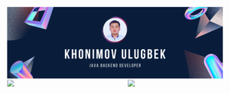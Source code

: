 <img src="https://github.com/khonimovulugbek/khonimovulugbek/blob/main/main-background.png?raw=true"/>

<img align="left" width="51%" src="https://github-readme-stats.vercel.app/api?username=khonimovulugbek&show_icons=true&theme=prussian"/>

<img align="right" width="44%" src="https://github-readme-stats.vercel.app/api/top-langs/?username=khonimovulugbek&layout=compact"/>



 
